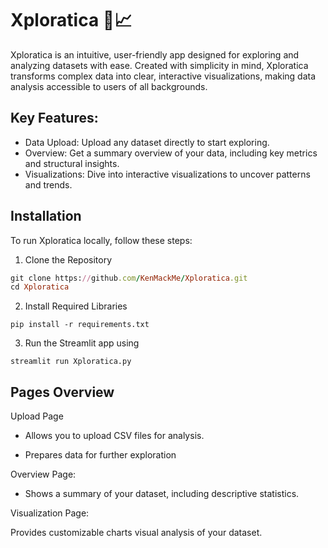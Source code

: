 # Xploratica 🚀📈
Xploratica is an intuitive, user-friendly app designed for exploring and analyzing datasets with ease. Created with simplicity in mind, Xploratica transforms complex data into clear, interactive visualizations, making data analysis accessible to users of all backgrounds.

## Key Features:

- Data Upload: Upload any dataset directly to start exploring.
- Overview: Get a summary overview of your data, including key metrics and structural insights.
- Visualizations: Dive into interactive visualizations to uncover patterns and trends.

## Installation  
To run Xploratica locally, follow these steps:

1. Clone the Repository
```rb
git clone https://github.com/KenMackMe/Xploratica.git
cd Xploratica
```
  
2. Install Required Libraries

```
pip install -r requirements.txt
```

3. Run the Streamlit app using

```
streamlit run Xploratica.py
```

## Pages Overview  
Upload Page

- Allows you to upload CSV files for analysis.  

- Prepares data for further exploration

Overview Page:

- Shows a summary of your dataset, including descriptive statistics.  

Visualization Page:

Provides customizable charts visual analysis of your dataset.
